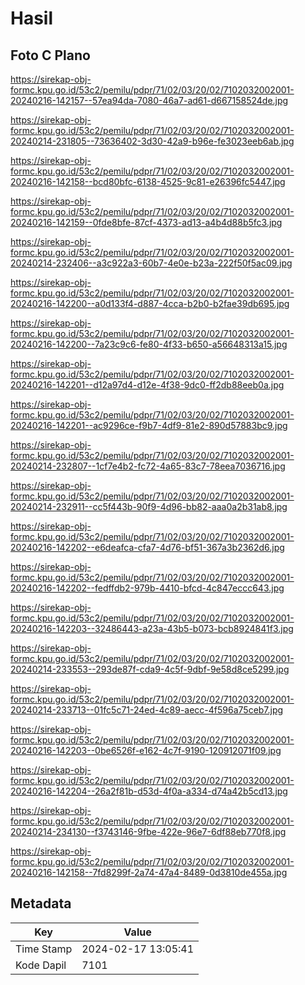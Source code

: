 # Hasil

## Foto C Plano

https://sirekap-obj-formc.kpu.go.id/53c2/pemilu/pdpr/71/02/03/20/02/7102032002001-20240216-142157--57ea94da-7080-46a7-ad61-d667158524de.jpg

https://sirekap-obj-formc.kpu.go.id/53c2/pemilu/pdpr/71/02/03/20/02/7102032002001-20240214-231805--73636402-3d30-42a9-b96e-fe3023eeb6ab.jpg

https://sirekap-obj-formc.kpu.go.id/53c2/pemilu/pdpr/71/02/03/20/02/7102032002001-20240216-142158--bcd80bfc-6138-4525-9c81-e26396fc5447.jpg

https://sirekap-obj-formc.kpu.go.id/53c2/pemilu/pdpr/71/02/03/20/02/7102032002001-20240216-142159--0fde8bfe-87cf-4373-ad13-a4b4d88b5fc3.jpg

https://sirekap-obj-formc.kpu.go.id/53c2/pemilu/pdpr/71/02/03/20/02/7102032002001-20240214-232406--a3c922a3-60b7-4e0e-b23a-222f50f5ac09.jpg

https://sirekap-obj-formc.kpu.go.id/53c2/pemilu/pdpr/71/02/03/20/02/7102032002001-20240216-142200--a0d133f4-d887-4cca-b2b0-b2fae39db695.jpg

https://sirekap-obj-formc.kpu.go.id/53c2/pemilu/pdpr/71/02/03/20/02/7102032002001-20240216-142200--7a23c9c6-fe80-4f33-b650-a56648313a15.jpg

https://sirekap-obj-formc.kpu.go.id/53c2/pemilu/pdpr/71/02/03/20/02/7102032002001-20240216-142201--d12a97d4-d12e-4f38-9dc0-ff2db88eeb0a.jpg

https://sirekap-obj-formc.kpu.go.id/53c2/pemilu/pdpr/71/02/03/20/02/7102032002001-20240216-142201--ac9296ce-f9b7-4df9-81e2-890d57883bc9.jpg

https://sirekap-obj-formc.kpu.go.id/53c2/pemilu/pdpr/71/02/03/20/02/7102032002001-20240214-232807--1cf7e4b2-fc72-4a65-83c7-78eea7036716.jpg

https://sirekap-obj-formc.kpu.go.id/53c2/pemilu/pdpr/71/02/03/20/02/7102032002001-20240214-232911--cc5f443b-90f9-4d96-bb82-aaa0a2b31ab8.jpg

https://sirekap-obj-formc.kpu.go.id/53c2/pemilu/pdpr/71/02/03/20/02/7102032002001-20240216-142202--e6deafca-cfa7-4d76-bf51-367a3b2362d6.jpg

https://sirekap-obj-formc.kpu.go.id/53c2/pemilu/pdpr/71/02/03/20/02/7102032002001-20240216-142202--fedffdb2-979b-4410-bfcd-4c847eccc643.jpg

https://sirekap-obj-formc.kpu.go.id/53c2/pemilu/pdpr/71/02/03/20/02/7102032002001-20240216-142203--32486443-a23a-43b5-b073-bcb8924841f3.jpg

https://sirekap-obj-formc.kpu.go.id/53c2/pemilu/pdpr/71/02/03/20/02/7102032002001-20240214-233553--293de87f-cda9-4c5f-9dbf-9e58d8ce5299.jpg

https://sirekap-obj-formc.kpu.go.id/53c2/pemilu/pdpr/71/02/03/20/02/7102032002001-20240214-233713--01fc5c71-24ed-4c89-aecc-4f596a75ceb7.jpg

https://sirekap-obj-formc.kpu.go.id/53c2/pemilu/pdpr/71/02/03/20/02/7102032002001-20240216-142203--0be6526f-e162-4c7f-9190-120912071f09.jpg

https://sirekap-obj-formc.kpu.go.id/53c2/pemilu/pdpr/71/02/03/20/02/7102032002001-20240216-142204--26a2f81b-d53d-4f0a-a334-d74a42b5cd13.jpg

https://sirekap-obj-formc.kpu.go.id/53c2/pemilu/pdpr/71/02/03/20/02/7102032002001-20240214-234130--f3743146-9fbe-422e-96e7-6df88eb770f8.jpg

https://sirekap-obj-formc.kpu.go.id/53c2/pemilu/pdpr/71/02/03/20/02/7102032002001-20240216-142158--7fd8299f-2a74-47a4-8489-0d3810de455a.jpg


## Metadata

| Key        | Value               |
| ---------- | ------------------- |
| Time Stamp | 2024-02-17 13:05:41 |
| Kode Dapil | 7101                |



